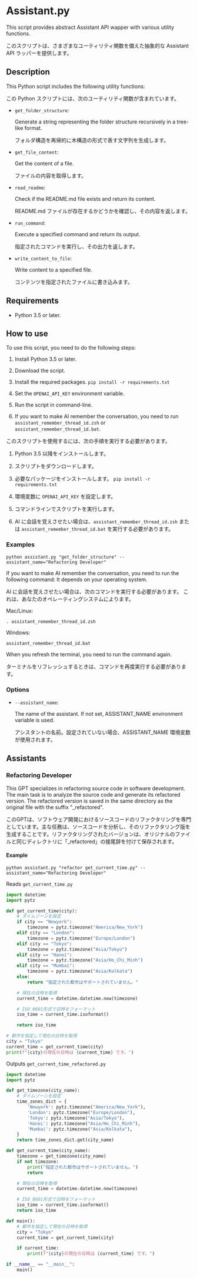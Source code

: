 # Assistant.py

This script provides abstract Assistant API wapper with various utility functions.

このスクリプトは、さまざまなユーティリティ関数を備えた抽象的な Assistant API ラッパーを提供します。

## Description

This Python script includes the following utility functions:

この Python スクリプトには、次のユーティリティ関数が含まれています。

- `get_folder_structure`:

  Generate a string representing the folder structure recursively in a tree-like format. 

  フォルダ構造を再帰的に木構造の形式で表す文字列を生成します。


- `get_file_content`:

  Get the content of a file.

  ファイルの内容を取得します。

- `read_readme`:

  Check if the README.md file exists and return its content.

  README.md ファイルが存在するかどうかを確認し、その内容を返します。

- `run_command`:

  Execute a specified command and return its output.

  指定されたコマンドを実行し、その出力を返します。

- `write_content_to_file`:

  Write content to a specified file.

  コンテンツを指定されたファイルに書き込みます。

## Requirements

- Python 3.5 or later.

## How to use

To use this script, you need to do the following steps:

1. Install Python 3.5 or later.

2. Download the script.

3. Install the required packages. `pip install -r requirements.txt`

4. Set the `OPENAI_API_KEY` environment variable.

5. Run the script in command-line.

6. If you want to make AI remember the conversation, you need to run `assistant_remember_thread_id.zsh` or `assistant_remember_thread_id.bat`.

このスクリプトを使用するには、次の手順を実行する必要があります。

1. Python 3.5 以降をインストールします。

2. スクリプトをダウンロードします。

3. 必要なパッケージをインストールします。 `pip install -r requirements.txt`

4. 環境変数に `OPENAI_API_KEY` を設定します。

5. コマンドラインでスクリプトを実行します。

6. AI に会話を覚えさせたい場合は、`assistant_remember_thread_id.zsh` または `assistant_remember_thread_id.bat` を実行する必要があります。


### Examples

```
python assistant.py "get_folder_structure" --assistant_name="Refactoring Developer"
```

If you want to make AI remember the conversation, you need to run the following command:
It depends on your operating system.

AI に会話を覚えさせたい場合は、次のコマンドを実行する必要があります。
これは、あなたのオペレーティングシステムによります。

Mac/Linux:
```
. assistant_remember_thread_id.zsh
```

Windows:
```
assistant_remember_thread_id.bat
```

When you refresh the terminal, you need to run the command again.

ターミナルをリフレッシュするときは、コマンドを再度実行する必要があります。

### Options

- `--assistant_name`:

  The name of the assistant. If not set, ASSISTANT_NAME environment variable is used.

  アシスタントの名前。設定されていない場合、ASSISTANT_NAME 環境変数が使用されます。


## Assistants

### Refactoring Developer

This GPT specializes in refactoring source code in software development. The main task is to analyze the source code and generate its refactored version. The refactored version is saved in the same directory as the original file with the suffix "_refactored".

このGPTは、ソフトウェア開発におけるソースコードのリファクタリングを専門としています。主な任務は、ソースコードを分析し、そのリファクタリング版を生成することです。リファクタリングされたバージョンは、オリジナルのファイルと同じディレクトリに「_refactored」の接尾辞を付けて保存されます。


#### Example

```
python assistant.py "refactor get_current_time.py" --assistant_name="Refactoring Developer"
```

Reads `get_current_time.py`

```python
import datetime
import pytz

def get_current_time(city):
    # タイムゾーンを設定
    if city == "Newyork":
        timezone = pytz.timezone("America/New_York")
    elif city == "London":
        timezone = pytz.timezone("Europe/London")
    elif city == "Tokyo":
        timezone = pytz.timezone("Asia/Tokyo")
    elif city == "Hanoi":
        timezone = pytz.timezone("Asia/Ho_Chi_Minh")
    elif city == "Mumbai":
        timezone = pytz.timezone("Asia/Kolkata")
    else:
        return "指定された都市はサポートされていません。"

    # 現在の日時を取得
    current_time = datetime.datetime.now(timezone)

    # ISO 8601形式で日時をフォーマット
    iso_time = current_time.isoformat()

    return iso_time

# 都市を指定して現在の日時を取得
city = "Tokyo"
current_time = get_current_time(city)
print(f"{city}の現在の日時は {current_time} です。")
```

Outputs `get_current_time_refactored.py`

```python
import datetime
import pytz

def get_timezone(city_name):
    # タイムゾーンを設定
    time_zones_dict = {
        'Newyork': pytz.timezone("America/New_York"),
        'London': pytz.timezone("Europe/London"),
        'Tokyo': pytz.timezone("Asia/Tokyo"),
        'Hanoi': pytz.timezone("Asia/Ho_Chi_Minh"),
        'Mumbai': pytz.timezone("Asia/Kolkata"),
    }
    return time_zones_dict.get(city_name)

def get_current_time(city_name):
    timezone = get_timezone(city_name)
    if not timezone:
        print("指定された都市はサポートされていません。")
        return

    # 現在の日時を取得
    current_time = datetime.datetime.now(timezone)

    # ISO 8601形式で日時をフォーマット
    iso_time = current_time.isoformat()
    return iso_time

def main():
    # 都市を指定して現在の日時を取得
    city = "Tokyo"
    current_time = get_current_time(city)

    if current_time:
        print(f"{city}の現在の日時は {current_time} です。")

if __name__ == "__main__":
    main()
```
